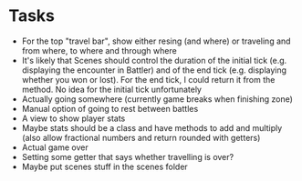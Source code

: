 # Tasks
* For the top "travel bar", show either resing (and where) or traveling and from where, to where and through where
* It's likely that Scenes should control the duration of the initial tick (e.g. displaying the encounter in Battler) and of the end tick (e.g. displaying whether you won or lost). For the end tick, I could return it from the method. No idea for the initial tick unfortunately
* Actually going somewhere (currently game breaks when finishing zone)
* Manual option of going to rest between battles
* A view to show player stats
* Maybe stats should be a class and have methods to add and multiply (also allow fractional numbers and return rounded with getters)
* Actual game over
* Setting some getter that says whether travelling is over?
* Maybe put scenes stuff in the scenes folder
